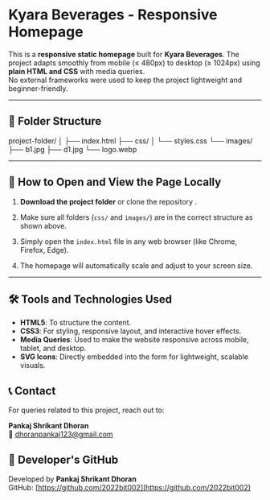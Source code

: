 # Kyara Beverages - Responsive Homepage

This is a **responsive static homepage** built for **Kyara Beverages**. The project adapts smoothly from mobile (≤ 480px) to desktop (≥ 1024px) using **plain HTML and CSS** with media queries.  
No external frameworks were used to keep the project lightweight and beginner-friendly.

---

## 📂 Folder Structure

project-folder/
│
├── index.html
├── css/
│ └── styles.css
└── images/
├── b1.jpg
├── d1.jpg
└── logo.webp



---

## 🚀 How to Open and View the Page Locally

1. **Download the project folder** or clone the repository .

2. Make sure all folders (`css/` and `images/`) are in the correct structure as shown above.

3. Simply open the `index.html` file in any web browser (like Chrome, Firefox, Edge).

4. The homepage will automatically scale and adjust to your screen size.

---

## 🛠️ Tools and Technologies Used

- **HTML5**: To structure the content.
- **CSS3**: For styling, responsive layout, and interactive hover effects.
- **Media Queries**: Used to make the website responsive across mobile, tablet, and desktop.
- **SVG Icons**: Directly embedded into the form for lightweight, scalable visuals.


## 📞 Contact

For queries related to this project, reach out to:

**Pankaj Shrikant Dhoran**  
📧 dhoranpankaj123@gmail.com 

## 🔗 Developer's GitHub

Developed by **Pankaj Shrikant Dhoran**  
GitHub: [https://github.com/2022bit002](https://github.com/2022bit002)


